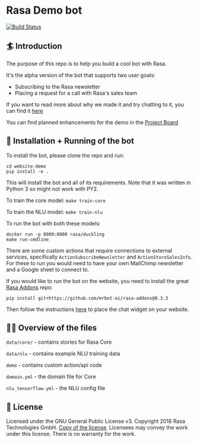 # Rasa Demo bot 
[![Build Status](https://travis-ci.com/RasaHQ/rasa-demo.svg?branch=master)](https://travis-ci.com/RasaHQ/rasa-demo)

## :surfer: Introduction
The purpose of this repo is to help you build a cool bot with Rasa.

It's the alpha version of the bot that supports two user goals:
- Subscribing to the Rasa newsletter
- Placing a request for a call with Rasa's sales team

If you want to read more about why we made it and try chatting to it, you can
find it [here](http://rasa.com/docs/getting-started/demobot/)

You can find planned enhancements for the demo in the
[Project Board](https://github.com/RasaHQ/rasa-demo/projects/1)

## 🤖 Installation + Running of the bot

To install the bot, please clone the repo and run:

```
cd website-demo
pip install -e .
```
This will install the bot and all of its requirements.
Note that it was written in Python 3 so might not work with PY2.

To train the core model: `make train-core`

To train the NLU model: `make train-nlu`

To run the bot with both these models:
```
docker run -p 8000:8000 rasa/duckling
make run-cmdline
```

There are some custom actions that require connections to external services,
specifically `ActionSubscribeNewsletter` and `ActionStoreSalesInfo`. For these
to run you would need to have your own MailChimp newsletter and a Google sheet
to connect to.

If you would like to run the bot on the website, you need to install the great
[Rasa Addons](https://github.com/mrbot-ai/rasa-addons) repo:
```
pip install git+https://github.com/mrbot-ai/rasa-addons@0.3.3
```
Then follow the instructions [here](https://github.com/mrbot-ai/rasa-webchat)
to place the chat widget on your website.

## 👩‍💻 Overview of the files

`data/core/` - contains stories for Rasa Core

`data/nlu` - contains example NLU training data

`demo` - contains custom action/api code

`domain.yml` - the domain file for Core

`nlu_tensorflow.yml` - the NLU config file


## :gift: License
Licensed under the GNU General Public License v3. Copyright 2018 Rasa Technologies
GmbH. [Copy of the license](https://github.com/RasaHQ/rasa-demo/blob/master/LICENSE).
Licensees may convey the work under this license. There is no warranty for the work.
